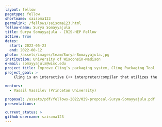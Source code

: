 ```yaml
---
layout: fellow
pagetype: fellow
shortname: saisoma123
permalink: /fellows/saisoma123.html
fellow-name: Surya Somayyajula
title: Surya Somayyajula - IRIS-HEP Fellow
active: True
dates:
  start: 2022-05-23
  end: 2022-08-12
photo: /assets/images/team/Surya-Somayyajula.jpg
institution: University of Wisconsin-Madison
e-mail: somayyajula@wisc.edu
project_title: Improve Cling’s packaging system, Cling Packaging Tool
project_goal: >
    Cling is an interactive C++ interpreter/compiler that utilizes the REPL (read-evaluate-print-loop) paradigm for fast development and testing as well as immediate feedback and runtime-generated code. One of the many useful tools included in the Cling interpreter is the Cling Packaging Tool (CPT), which is a command line utility that can easily build Cling from source and generate installer bundles for a variety of platforms, including Ubuntu and Debian-based platforms, Windows, distributions based on Red Hat Linux, Mac OS X, and any Unix-like platform. While the CPT is an incredibly useful and flexible tool, there are several improvements that can be made to make the user’s experience with the CPT even more seamless.

mentors:
  - Vassil Vassilev (Princeton University)

proposal: /assets/pdf/fellows-2022/029-proposal-Surya-Somayyajula.pdf
presentations:

current_status: >
github-username: saisoma123
---
```


